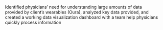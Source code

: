 Identified physicians’ need for understanding large amounts of data provided by client’s wearables (Oura), analyzed key data provided, and created a working data visualization dashboard with a team help physicians quickly process information
